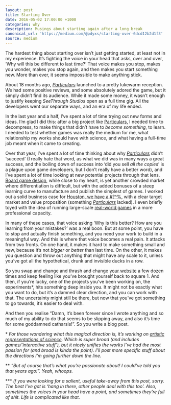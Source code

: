 ```yaml
---
layout: post
title: Starting Over
date: 2016-05-02 17:00:00 +1000
categories: why
description: Musings about starting again after a long break
canonical_url: 'https://medium.com/@pdyxs/starting-over-6dcd12b2d1f3'
source: medium
---
```

The hardest thing about starting over isn’t just getting started, at least not
in my experience. It’s fighting the voice in your head that asks, over and over,
‘Why will this be different to last time?’ That voice makes you stop, makes you
wonder, makes you stop again, and then makes you start something new. More than
ever, it seems impossible to make anything stick.

About 18 months ago, *[Particulars](http://www.particularsgame.com/)* launched
to a pretty lukewarm reception. We had some positive reviews, and some
absolutely adored the game, but it simply didn’t find its audience. While it
made some money, it wasn’t enough to justify keeping *SeeThrough Studios* open
as a full time gig. All the developers went our separate ways, and an era of my
life ended.

In the last year and a half, I’ve spent a lot of time trying out new forms and
ideas. I’m glad I did this: after a big project like
[Particulars](http://www.particularsgame.com/), I needed time to decompress, to
make things that didn’t have to *become something*, to learn. I needed to test
whether games was really the medium for me, what relationship my works should
have with science, and what having a full-time job meant when it came to
creating.

Over that year, I’ve spent a lot of time thinking about why
*[Particulars](http://particularsgame.com/)* didn’t ‘succeed’ (I really hate
that word, as what we did was in many ways a great success, and the boiling down
of success into ‘did you sell *all the copies*’ is a plague upon game
developers, but I don’t really have a better word), and I’ve spent a lot of time
looking at new potential projects through that lens. [Board game
design](http://www.time-fight.com/), while close to my heart, is yet another
crowded market where differentiation is difficult, but with the added bonuses of
a steep learning curve to manufacture and publish the simplest of games. I
worked out a solid business case for [Houston, we have a
#?^%](http://globalgamejam.org/2015/games/houston-we-have), with a clear target
market and value proposition (something
*[Particulars](http://www.particularsgame.com/)* lacked). I even briefly toyed
with the idea of running large-scale [real-world
games](http://pdyxs.org/art-heist/) in a more professional capacity.

In many of these cases, that voice asking ‘Why is this better? How are you
learning from your mistakes?’ was a real boon. But at some point, you have to
stop and actually finish something, and you need your work to build in a
meaningful way. And this is where that voice becomes a real pain. It attacks
from two fronts. On one hand, it makes it hard to make something small and new,
because it’s not *bigger* or *better* than last time. On the other, it makes you
question and throw out anything that might have any scale to it, unless you’ve
got all the hypothetical, drunk and invisible ducks in a row.

So you swap and change and thrash and change [your website](http://pdyxs.org/) a
few dozen times and keep feeling like you’ve brought yourself back to square 1.
And then, if you’re lucky, one of the projects you’ve been working on, the
experiments*, hits something deep inside you. It might not be exactly what you
want to do, but it’s a damned clear direction, and you can work with that. The
uncertainty might still be there, but now that you’ve got something to go
towards, it’s easier to deal with.

And then you realise “Damn, it’s been forever since I wrote anything and so much
of my ability to do that seems to be slipping away, and also it’s time for some
goddamned catharsis!”. So you write a blog post.

\* *For those wondering what this magical direction is, it’s working on [artistic
representations of science](http://pdyxs.org/artworks/). Which is super broad
(and includes games/‘interactive stuff’), but it nicely unifies the works I’ve
had the most passion for (and broad is kinda the point). I’ll post more specific
stuff about the directions I’m going further down the line.*

\*\* *“But of course that’s what you’re passionate about! I could’ve told you that
years ago!”. Yeah, whoops.*

\*\*\* *If you were looking for a salient, useful take-away from this post, sorry.
The best I’ve got is ‘hang in there, other people deal with this too’. Also,
sometimes the voices in your head have a point, and sometimes they’re full of
shit. Life is complicated like that.*

